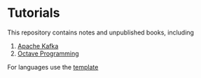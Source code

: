 # Tutorials #
This repository contains notes and unpublished books, including

1. [Apache Kafka](apache-kafka/README.md)
2. [Octave Programming](octave-prog/README.md)

For languages use the [template](template.md)
